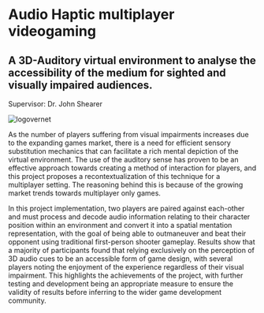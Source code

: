 # Audio Haptic multiplayer videogaming 
## A 3D-Auditory virtual environment to analyse the accessibility of the medium for sighted and visually impaired audiences.

Supervisor: Dr. John Shearer

![logovernet](https://codeandsound.files.wordpress.com/2015/04/hrtf_panner.png)

As the number of players suffering from visual impairments increases due to the expanding games market, there is a need for efficient sensory substitution mechanics that can facilitate a rich mental depiction of the virtual environment. The use of the auditory sense has proven to be an effective approach towards creating a method of interaction for players, and this project proposes a recontextualization of this technique for a multiplayer setting. The reasoning behind this is because of the growing market trends towards multiplayer only games. 

In this project implementation, two players are paired against each-other and must process and decode audio information relating to their character position within an environment and convert it into a spatial mentation representation, with the goal of being able to outmaneuver and beat their opponent using traditional first-person shooter gameplay. Results show that a majority of participants found that relying exclusively on the perception of 3D audio cues to be an accessible form of game design, with several players noting the enjoyment of the experience regardless of their visual impairment. This highlights the achievements of the project, with further testing and development being an appropriate measure to ensure the validity of results before inferring to the wider game development community.
